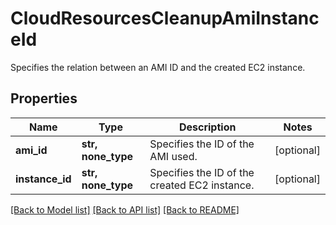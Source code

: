 # CloudResourcesCleanupAmiInstanceId

Specifies the relation between an AMI ID and the created EC2 instance.

## Properties
Name | Type | Description | Notes
------------ | ------------- | ------------- | -------------
**ami_id** | **str, none_type** | Specifies the ID of the AMI used. | [optional] 
**instance_id** | **str, none_type** | Specifies the ID of the created EC2 instance. | [optional] 

[[Back to Model list]](../README.md#documentation-for-models) [[Back to API list]](../README.md#documentation-for-api-endpoints) [[Back to README]](../README.md)


